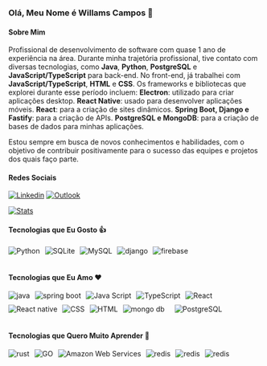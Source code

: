 ### Olá, Meu Nome é Willams Campos 👋

#### Sobre Mim

Profissional de desenvolvimento de software com quase 1 ano de experiência na área. Durante minha trajetória profissional, tive contato com diversas tecnologias, como **Java**, **Python**, **PostgreSQL** e **JavaScript/TypeScript** para back-end. No front-end, já trabalhei com **JavaScript/TypeScript**, **HTML** e **CSS**.
Os frameworks e bibliotecas que explorei durante esse período incluem:
**Electron**: utilizado para criar aplicações desktop.
**React Native**: usado para desenvolver aplicações móveis.
**React**: para a criação de sites dinâmicos.
**Spring Boot, Django e Fastify**: para a criação de APIs.
**PostgreSQL e MongoDB**: para a criação de bases de dados para minhas aplicações.

Estou sempre em busca de novos conhecimentos e habilidades, com o objetivo de contribuir positivamente para o sucesso das equipes e projetos dos quais faço parte.

#### Redes Sociais

[![Linkedin](https://img.shields.io/badge/LinkedIn-0077B5?style=for-the-badge&logo=linkedin&logoColor=white)](https://www.linkedin.com/in/willams-campos-05aaa11bb/) [![Outlook](https://img.shields.io/badge/email-0077B5?style=for-the-badge&logo=microsoft&logoColor=white)](mailto:willamscampos@outlook.com)

<div style="display: flex; gap: 10px;">
    <a href="#">
        <img src="https://github-readme-stats.vercel.app/api/top-langs/?username=waccampos&theme=dark" alt="Stats">
    </a>
    
</div>

#### Tecnologias que Eu Gosto :thumbsup:

<div style="display: flex;gap: 10px">
    <img align="center" alt="Python" src="https://img.shields.io/badge/Python-F7DF1E?style=for-the-badge&logo=python&logoColor=black">
    <img align="center" alt="SQLite" src="https://img.shields.io/badge/SQLite-07405E?style=for-the-badge&logo=sqlite&logoColor=white">
    <img align="center" alt="MySQL" src="https://img.shields.io/badge/MySQL-00000F?style=for-the-badge&logo=mysql&logoColor=white">
    <img align="center" alt="django" src="https://img.shields.io/badge/django-000000?style=for-the-badge&logo=django&logoColor=white">
    <img align="center" alt="firebase" src="https://img.shields.io/badge/firebase-239120?style=for-the-badge&logo=firebase&logoColor=white">
</div>

</br>

#### Tecnologias que Eu Amo :heart:

<div style="display: flex;flex-wrap:wrap;gap:10px">
    <img  align="center" alt="java" src="https://img.shields.io/badge/Java-ca0000?style=for-the-badge&logo=oracle&logoColor=white">
    <img  align="center" alt="spring boot" src="https://img.shields.io/badge/spring boot-239120?style=for-the-badge&logo=spring&logoColor=white" >
    <img align="center" alt="Java Script" src="https://img.shields.io/badge/JavaScript-F7DF1E?style=for-the-badge&logo=javascript&logoColor=black" >
    <img align="center" alt="TypeScript" src="https://img.shields.io/badge/TypeScript-316192?style=for-the-badge&logo=TypeScript&logoColor=white">
    <img align="center" alt="React" src="https://img.shields.io/badge/React-316192?style=for-the-badge&logo=React&logoColor=white">
    <img align="center" alt="React native" src="https://img.shields.io/badge/React native-316192?style=for-the-badge&logo=React&logoColor=white" >
    <img align="center" alt="CSS" src="https://img.shields.io/badge/CSS-0080FF?&style=for-the-badge&logo=css3&logoColor=white" >
    <img align="center" alt="HTML" src="https://img.shields.io/badge/HTML-ff8200?style=for-the-badge&logo=html5&logoColor=white" >
    <img align="center" alt="mongo db" src="https://img.shields.io/badge/mongo db-239120?style=for-the-badge&logo=mongodb&logoColor=white" >
    </br>
    <img align="center" alt="PostgreSQL" src="https://img.shields.io/badge/PostgreSQL-316192?style=for-the-badge&logo=postgresql&logoColor=white" >
</div>

</br>

#### Tecnologias que Quero Muito Aprender :brain:

<div style="display: flex;gap: 10px">
    <img align="center" alt="rust" src="https://img.shields.io/badge/rust-F7DF1E?style=for-the-badge&logo=rust&logoColor=black">
    <img align="center" alt="GO" src="https://img.shields.io/badge/go-316192?style=for-the-badge&logo=go&logoColor=white">
    <img align="center" alt="Amazon Web Services" src="https://img.shields.io/badge/aws-316192?style=for-the-badge&logo=Amazon-Web-Services&logoColor=white">
    <img align="center" alt="redis" src="https://img.shields.io/badge/redis-FF0000?style=for-the-badge&logo=redis&logoColor=white">
    <img align="center" alt="redis" src="https://img.shields.io/badge/graph QL-FF00FF?style=for-the-badge&logo=graphql&logoColor=white">
    <img align="center" alt="redis" src="https://img.shields.io/badge/nest-FF0000?style=for-the-badge&logo=nestjs&logoColor=white">
</div>

</br>
